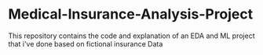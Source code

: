 # Medical-Insurance-Analysis-Project
This repository contains the code and explanation of an EDA and ML project that i've done based on fictional insurance Data 
